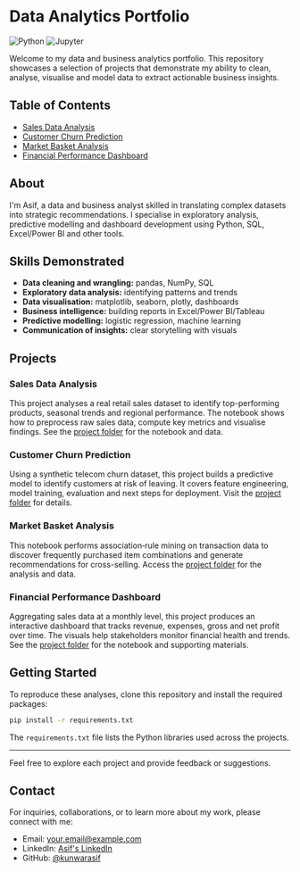 # Data Analytics Portfolio

![Python](https://img.shields.io/badge/Python-3.9-blue?logo=python) ![Jupyter](https://img.shields.io/badge/Jupyter-Notebook-orange?logo=jupyter)

Welcome to my data and business analytics portfolio. This repository showcases a selection of projects that demonstrate my ability to clean, analyse, visualise and model data to extract actionable business insights.

## Table of Contents
- [Sales Data Analysis](./Sales_Data_Analysis/)
- [Customer Churn Prediction](./Customer_Churn_Prediction/)
- [Market Basket Analysis](./Market_Basket_Analysis/)
- [Financial Performance Dashboard](./Financial_Performance_Dashboard/)

## About
I'm Asif, a data and business analyst skilled in translating complex datasets into strategic recommendations. I specialise in exploratory analysis, predictive modelling and dashboard development using Python, SQL, Excel/Power BI and other tools.

## Skills Demonstrated
- **Data cleaning and wrangling:** pandas, NumPy, SQL
- **Exploratory data analysis:** identifying patterns and trends
- **Data visualisation:** matplotlib, seaborn, plotly, dashboards
- **Business intelligence:** building reports in Excel/Power BI/Tableau
- **Predictive modelling:** logistic regression, machine learning
- **Communication of insights:** clear storytelling with visuals

## Projects

### Sales Data Analysis
This project analyses a real retail sales dataset to identify top-performing products, seasonal trends and regional performance. The notebook shows how to preprocess raw sales data, compute key metrics and visualise findings. See the [project folder](./Sales_Data_Analysis/) for the notebook and data.

### Customer Churn Prediction
Using a synthetic telecom churn dataset, this project builds a predictive model to identify customers at risk of leaving. It covers feature engineering, model training, evaluation and next steps for deployment. Visit the [project folder](./Customer_Churn_Prediction/) for details.

### Market Basket Analysis
This notebook performs association‑rule mining on transaction data to discover frequently purchased item combinations and generate recommendations for cross-selling. Access the [project folder](./Market_Basket_Analysis/) for the analysis and data.

### Financial Performance Dashboard
Aggregating sales data at a monthly level, this project produces an interactive dashboard that tracks revenue, expenses, gross and net profit over time. The visuals help stakeholders monitor financial health and trends. See the [project folder](./Financial_Performance_Dashboard/) for the notebook and supporting materials.

## Getting Started
To reproduce these analyses, clone this repository and install the required packages:

```bash
pip install -r requirements.txt
```

The `requirements.txt` file lists the Python libraries used across the projects.

---

Feel free to explore each project and provide feedback or suggestions.

## Contact

For inquiries, collaborations, or to learn more about my work, please connect with me:

- Email: your.email@example.com
- LinkedIn: [Asif's LinkedIn](https://www.linkedin.com/in/yourprofile)
- GitHub: [@kunwarasif](https://github.com/kunwarasif)
